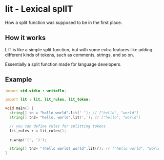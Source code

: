 <!--Copyright 2019-2023 Kai D. Gonzalez-->

# lit - Lexical splIT

How a split function was supposed to be in the first place.

## How it works

LIT is like a simple split function, but with some extra features like adding
different kinds of tokens, such as comments, strings, and so on.

Essentially a split function made for language developers.

## Example

```d
import std.stdio : writefln;

import lit : lit, lit_rules, lit_token;

void main() {
  string[] tn = "hello world".lit(' '); // ["hello", "world"]
  string[] tn2= "hello, world".lit(','); // ["hello", "world"]

  // you can define rules for splitting tokens
  lit_rules r = lit_rules();
  
  r.wrap('(', ')');

  string[] tn3= "(hello world) world".lit(r); // ["hello world", "world"]
}

```
